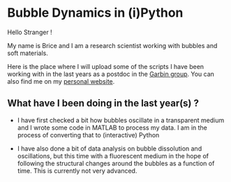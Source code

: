 # Bubble Dynamics in (i)Python

Hello Stranger ! 

My name is Brice and I am a research scientist working with bubbles and soft materials.

Here is the place where I will upload some of the scripts I have been working with in the last years as a postdoc in the [Garbin group](https://garbinlab.org). You can also find me on my [personal website](https://www.bsaintmichel.fr/en/). 

## What have I been doing in the last year(s) ? 

* I have first checked a bit how bubbles oscillate in a transparent medium and I wrote some code in MATLAB to process my data. I am in the process of converting that to (interactive) Python

* I have also done a bit of data analysis on bubble dissolution and oscillations, but this time with a fluorescent medium in the hope of following the structural changes around the bubbles as a function of time. This is currently not very advanced.
